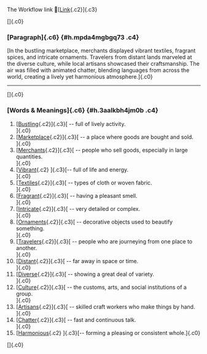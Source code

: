 The Workflow link
👏[[Link](https://www.google.com/url?q=http://www.google.com&sa=D&source=editors&ust=1760002232020447&usg=AOvVaw1vpH2RANwQfuPPkm55csim){.c2}]{.c3}

[]{.c0}

### [Paragraph]{.c6} {#h.mpda4mgbgq73 .c4}

[In the bustling marketplace, merchants displayed vibrant textiles,
fragrant spices, and intricate ornaments. Travelers from distant lands
marveled at the diverse culture, while local artisans showcased their
craftsmanship. The air was filled with animated chatter, blending
languages from across the world, creating a lively yet harmonious
atmosphere.]{.c0}

------------------------------------------------------------------------

[]{.c0}

### [Words & Meanings]{.c6} {#h.3aalkbh4jm0b .c4}

1.  [[Bustling](https://www.google.com/url?q=http://www.google.com&sa=D&source=editors&ust=1760002232021796&usg=AOvVaw1o1iBgZA5Twb4pWbJcNlFF){.c2}]{.c3}[ --
    full of lively activity.\
    ]{.c0}
2.  [[Marketplace](https://www.google.com/url?q=http://www.google.com&sa=D&source=editors&ust=1760002232022048&usg=AOvVaw1CU7Ag9p2Uybg8B76n4dGp){.c2}]{.c3}[ --
    a place where goods are bought and sold.\
    ]{.c0}
3.  [[Merchants](https://www.google.com/url?q=http://www.google.com&sa=D&source=editors&ust=1760002232022406&usg=AOvVaw1cUUESeb-85QSddPfDvHzd){.c2}]{.c3}[ --
    people who sell goods, especially in large quantities.\
    ]{.c0}
4.  [[Vibrant](https://www.google.com/url?q=http://www.google.com&sa=D&source=editors&ust=1760002232022784&usg=AOvVaw0WhO16SbLS__USLJBvNA1P){.c2}
    ]{.c3}[-- full of life and energy.\
    ]{.c0}
5.  [[Textiles](https://www.google.com/url?q=http://www.google.com&sa=D&source=editors&ust=1760002232023027&usg=AOvVaw2I0uAUm3ac2z8FpshYtOIh){.c2}]{.c3}[ --
    types of cloth or woven fabric.\
    ]{.c0}
6.  [[Fragrant](https://www.google.com/url?q=http://www.google.com&sa=D&source=editors&ust=1760002232023327&usg=AOvVaw3JhhyjZsR3ZyAhUpNcZyQK){.c2}]{.c3}[ --
    having a pleasant smell.\
    ]{.c0}
7.  [[Intricate](https://www.google.com/url?q=http://www.google.com&sa=D&source=editors&ust=1760002232023547&usg=AOvVaw1cO_OwKbNPAq16XEIaWw9t){.c2}]{.c3}[ --
    very detailed or complex.\
    ]{.c0}
8.  [[Ornaments](https://www.google.com/url?q=http://www.google.com&sa=D&source=editors&ust=1760002232023747&usg=AOvVaw2hq7uLAAbHTdj71h6Fc0hz){.c2}]{.c3}[ --
    decorative objects used to beautify something.\
    ]{.c0}
9.  [[Travelers](https://www.google.com/url?q=http://www.google.com&sa=D&source=editors&ust=1760002232023978&usg=AOvVaw0U4jIk9oBRAskN8y33uii2){.c2}]{.c3}[ --
    people who are journeying from one place to another.\
    ]{.c0}
10. [[Distant](https://www.google.com/url?q=http://www.google.com&sa=D&source=editors&ust=1760002232024272&usg=AOvVaw2OxkR2jfqke7jm6wUGtIOW){.c2}]{.c3}[ --
    far away in space or time.\
    ]{.c0}
11. [[Diverse](https://www.google.com/url?q=http://www.google.com&sa=D&source=editors&ust=1760002232024476&usg=AOvVaw0MU8Ql5xKlrQlwU-PJinHQ){.c2}]{.c3}[ --
    showing a great deal of variety.\
    ]{.c0}
12. [[Culture](https://www.google.com/url?q=http://www.google.com&sa=D&source=editors&ust=1760002232024830&usg=AOvVaw1_wtTtmhp5_l6EHQkvXI0f){.c2}]{.c3}[ --
    the customs, arts, and social institutions of a group.\
    ]{.c0}
13. [[Artisans](https://www.google.com/url?q=http://www.google.com&sa=D&source=editors&ust=1760002232025214&usg=AOvVaw3XmcTz9_b3Z5LSxC_mAXmp){.c2}]{.c3}[ --
    skilled craft workers who make things by hand.\
    ]{.c0}
14. [[Chatter](https://www.google.com/url?q=http://www.google.com&sa=D&source=editors&ust=1760002232025636&usg=AOvVaw1Ar7xjHpxlklK9Ri-1Q-HG){.c2}]{.c3}[ --
    fast and continuous talk.\
    ]{.c0}
15. [[Harmonious](https://www.google.com/url?q=http://www.google.com&sa=D&source=editors&ust=1760002232026018&usg=AOvVaw3zF7l4STXevoV6KixFocRy){.c2}
    ]{.c3}[-- forming a pleasing or consistent whole.]{.c0}

[]{.c0}
